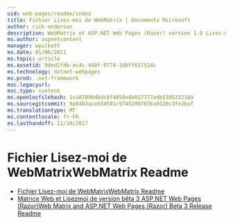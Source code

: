 ```yaml
---
uid: web-pages/readme/index
title: Fichier Lisez-moi de WebMatrix | Documents Microsoft
author: rick-anderson
description: WebMatrix et ASP.NET Web Pages (Razor) version 1.0 Lisez-moi
ms.author: aspnetcontent
manager: wpickett
ms.date: 01/06/2011
ms.topic: article
ms.assetid: 9ded2fdb-ac4c-448f-9774-10bff657514c
ms.technology: dotnet-webpages
ms.prod: .net-framework
msc.legacyurl: 
msc.type: content
ms.openlocfilehash: 1ca87090d6dc8f4050e8a017777edb530533218a
ms.sourcegitcommit: 9a9483aceb34591c97451997036a9120c3fe2baf
ms.translationtype: MT
ms.contentlocale: fr-FR
ms.lasthandoff: 11/10/2017
---
```

<a name="webmatrix-readme"></a><span data-ttu-id="7e53c-103">Fichier Lisez-moi de WebMatrix</span><span class="sxs-lookup"><span data-stu-id="7e53c-103">WebMatrix Readme</span></span>
====================
- [<span data-ttu-id="7e53c-104">Fichier Lisez-moi de WebMatrix</span><span class="sxs-lookup"><span data-stu-id="7e53c-104">WebMatrix Readme</span></span>](overview.md)
- [<span data-ttu-id="7e53c-105">Matrice Web et Lisezmoi de version bêta 3 ASP.NET Web Pages (Razor)</span><span class="sxs-lookup"><span data-stu-id="7e53c-105">Web Matrix and ASP.NET Web Pages (Razor) Beta 3 Release Readme</span></span>](beta3.md)
